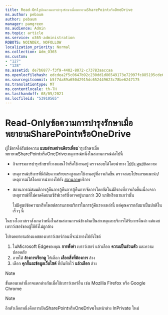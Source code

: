 ```yaml
---
title: Read-Onlyข้อความการบํารุงรักษาเมื่อพยายามSharePointหรือOneDrive
ms.author: pebaum
author: pebaum
manager: pamgreen
ms.audience: Admin
ms.topic: article
ms.service: o365-administration
ROBOTS: NOINDEX, NOFOLLOW
localization_priority: Normal
ms.collection: Adm_O365
ms.custom:
- "127"
- "128"
ms.assetid: de7b6877-f3f9-4402-8072-c73783aaccaa
ms.openlocfilehash: edcdea2f5c0647b92c230dd1d86549173e72997fc885195cde688b3b17710a2c
ms.sourcegitcommit: b5f7da89a650d2915dc652449623c78be6247175
ms.translationtype: MT
ms.contentlocale: th-TH
ms.lasthandoff: 08/05/2021
ms.locfileid: "53910565"
---
```

# <a name="read-only-for-maintenance-message-when-attempting-to-use-sharepoint-or-onedrive"></a>Read-Onlyข้อความการบํารุงรักษาเมื่อพยายามSharePointหรือOneDrive

ผู้ใช้อาจได้รับข้อความ **แบบอ่านอย่างเดียวเพื่อบ** ํารุงรักษาเมื่อพยายามSharePointหรือOneDriveเหตุการณ์หนึ่งในสถานการณ์ต่อไปนี้ 

-   กิจกรรมการบํารุงรักษาที่วางแผนไว้หรือใช้งานอยู่  ตรวจสอบได้โดยนําทาง [ไปยัง ศูนย์](https://portal.office.com/adminportal/home#/messagecenter)ข้อความ
-   เหตุการณ์บริการที่มีล้ดับความร้ายแรงสูงและใช้งานอยู่ที่อาจเกิดขึ้น ตรวจสอบโปรแกรมแนะนํา/เหตุการณ์ได้โดยการนําทางไปยัง [สถานภาพ](https://portal.office.com/adminportal/home#/servicehealth)บริการ
-   สถานการณ์สมมติการกู้คืนการกู้คืนการกู้คืนการจัดการโดยอัตโนมัติรองที่อาจเกิดขึ้นเนื่องจากเหตุการณ์ที่ไม่คาดคิดบนเซิร์ฟเวอร์ซึ่งอาจอยู่นานกว่า 30 นาทีหรือนานกว่านั้น 
    
    ไม่มีศูนย์ข้อความหรือโพสต์สถานภาพบริการในการกู้คืนรองเหล่านี้ แต่คุณควรกลับมาเป็นปกติในเร็วๆ นี้

ในบางโอกาสเราสังเกตว่าหนึ่งในสามสถานการณ์ข้างต้นเป็นสาเหตุและบริการได้รับการคืนค่า แต่แคชเบราว์เซอร์ของผู้ใช้ยังไม่ถูกล้าง

โปรดพยายามล้างแคชของเบราว์เซอร์ก่อนที่จะนําทางไปยังไซต์

1. ในMicrosoft Edgeของคุณ **การตั้งค่า** เบราว์เซอร์ แล้วเลือก **ความเป็นส่วนตัว** และความปลอดภัย
2. ภายใต้ **ล้างการเรียกดู** ให้เลือก **เลือกสิ่งที่ต้องการ** ล้าง
3. เลือก **คุกกี้และข้อมูลเว็บไซต์** ที่บันทึกไว้ **แล้วเลือก** ล้าง

>[!Note] 
> ขั้นตอนเหล่านี้อาจแตกต่างกันเมื่อใช้เบราว์เซอร์อื่น เช่น Mozilla Firefox หรือ Google Chrome

>[!Note] 
> อีกตัวเลือกหนึ่งคือการเปิดSharePointหรือOneDriveในหน้าต่าง InPrivate ใหม่